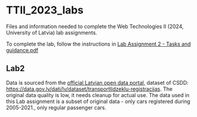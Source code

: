 # TTII_2023_labs

Files and information needed to complete the Web Technologies II (2024, University of Latvia) lab assignments.

To complete the lab, follow the instructions in [Lab Assignment 2 - Tasks and guidance.pdf](https://github.com/rauhvargers/TTII_2024_labs/blob/Lab2/Lab%20Assignment%202%20-%20Tasks%20and%20guidance.pdf)

## Lab2

Data is sourced from the [official Latvian open data portal](https://data.gov.lv/), dataset of CSDD: https://data.gov.lv/dati/lv/dataset/transportlidzeklu-registracijas. 
The original data quality is low, it needs cleanup for actual use. The data used in this Lab assignment is a subset of original data - only cars registered during 2005-2021., only regular passenger cars.